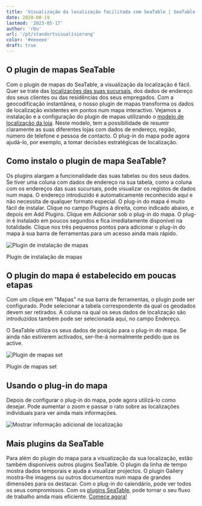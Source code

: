 ```yaml
---
title: 'Visualização da localização facilitada com SeaTable | SeaTable'
date: 2020-08-19
lastmod: '2023-05-17'
author: 'rbu'
url: '/pt/standortvisualisierung'
color: '#eeeeee'
draft: true
---
```


## O plugin de mapas SeaTable

Com o plugin de mapas do SeaTable, a visualização da localização é fácil. Quer se trate das [localizações das suas sucursais](https://seatable.io/pt/vorlage/d6nlvef8ram9wwbkjhziwa/), dos dados de endereço dos seus clientes ou das residências dos seus empregados. Com a geocodificação instantânea, o nosso plugin de mapas transforma os dados de localização existentes em pontos num mapa interactivo. Vejamos a instalação e a configuração do plugin de mapas utilizando o [modelo de localização da loja](https://seatable.io/pt/vorlage/d6nlvef8ram9wwbkjhziwa/). Neste modelo, tem a possibilidade de resumir claramente as suas diferentes lojas com dados de endereço, região, número de telefone e pessoa de contacto. O plug-in do mapa pode agora ajudá-lo, por exemplo, a tomar decisões estratégicas de localização.

## Como instalo o plugin de mapa SeaTable?

Os plugins alargam a funcionalidade das suas tabelas ou dos seus dados. Se tiver uma coluna com dados de endereço na sua tabela, como a coluna com os endereços das suas sucursais, pode visualizar os registos de dados num mapa. O endereço introduzido é automaticamente reconhecido aqui e não necessita de qualquer formato especial. O plug-in do mapa é muito fácil de instalar. Clique no campo Plugins à direita, como indicado abaixo, e depois em Add Plugins. Clique em Adicionar sob o plug-in do mapa. O plug-in é instalado em poucos segundos e fica imediatamente disponível na totalidade. Clique nos três pequenos pontos para adicionar o plug-in do mapa à sua barra de ferramentas para um acesso ainda mais rápido.

![Plugin de instalação de mapas](https://seatable.io/wp-content/uploads/2020/08/Karten-Plugin-Installieren.gif)

Plugin de instalação de mapas

## O plugin do mapa é estabelecido em poucas etapas

Com um clique em "Mapas" na sua barra de ferramentas, o plugin pode ser configurado. Pode selecionar a tabela correspondente da qual os geodados devem ser retirados. A coluna na qual os seus dados de localização são introduzidos também pode ser selecionada aqui, no campo Endereço.

O SeaTable utiliza os seus dados de posição para o plug-in do mapa. Se ainda não estiverem activados, ser-lhe-á normalmente pedido que os active.

![Plugin de mapas set](https://seatable.io/wp-content/uploads/2020/08/Karten-Plugin-Einstellen.gif)

Plugin de mapas set

## Usando o plug-in do mapa

Depois de configurar o plug-in do mapa, pode agora utilizá-lo como desejar. Pode aumentar o zoom e passar o rato sobre as localizações individuais para ver ainda mais informações.

![Mostrar informação adicional de localização](https://seatable.de/wp-content/uploads/2020/08/Bildschirmfoto-2020-08-03-um-11.43.44.png)

## Mais plugins da SeaTable

Para além do plugin do mapa para a visualização da sua localização, estão também disponíveis outros plugins SeaTable. O plugin da linha de tempo mostra dados temporais e ajuda a visualizar projectos. O plugin Gallery mostra-lhe imagens ou outros documentos num mapa de grandes dimensões para os destacar. Com o plug-in do calendário, pode ver todos os seus compromissos. Com os [plugins SeaTable](https://seatable.io/pt/seatable-plugins/), pode tornar o seu fluxo de trabalho ainda mais eficiente. [Comece agora!](https://seatable.io/pt/registrierung/)
